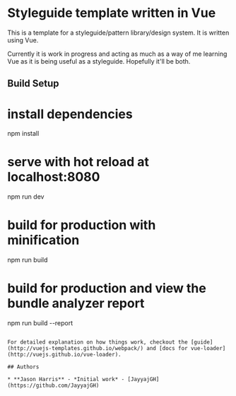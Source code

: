 # Styleguide template written in Vue

This is a template for a styleguide/pattern library/design system.  It is written using Vue.

Currently it is work in progress and acting as much as a way of me learning Vue as it is being useful as a styleguide.  Hopefully it'll be both.

## Build Setup

# install dependencies
npm install

# serve with hot reload at localhost:8080
npm run dev

# build for production with minification
npm run build

# build for production and view the bundle analyzer report
npm run build --report
```

For detailed explanation on how things work, checkout the [guide](http://vuejs-templates.github.io/webpack/) and [docs for vue-loader](http://vuejs.github.io/vue-loader).

## Authors

* **Jason Harris** - *Initial work* - [JayyajGH](https://github.com/JayyajGH)
